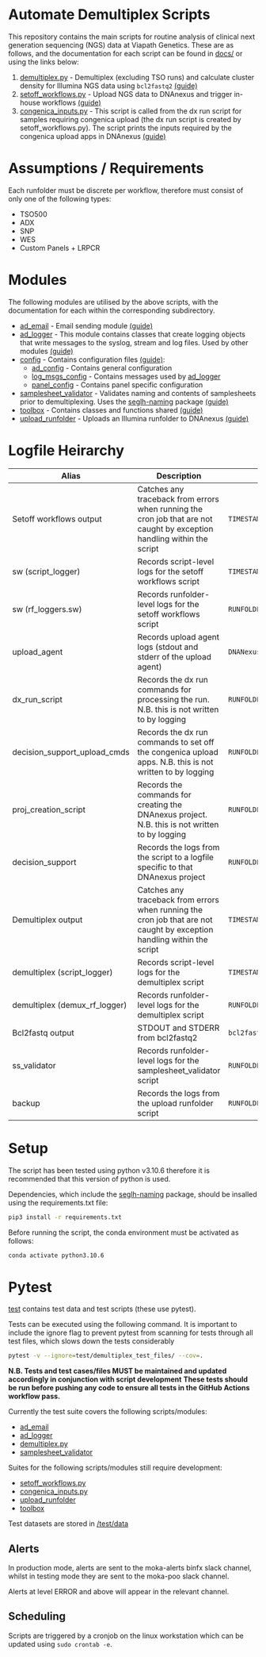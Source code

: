 # Automate Demultiplex Scripts

This repository contains the main scripts for routine analysis of clinical next generation sequencing (NGS) data at Viapath Genetics. These are as follows, and the documentation for each script can be found in [docs/](docs/) or using the links below:

1. [demultiplex.py](demultiplex.py) - Demultiplex (excluding TSO runs) and calculate cluster density for Illumina NGS data using `bcl2fastq2`
[(guide)](demultiplex/README.md)
2. [setoff_workflows.py](setoff_workflows.py) - Upload NGS data to DNAnexus and trigger in-house workflows [(guide)](setoff_workflows/README.md)
3. [congenica_inputs.py](congenica_inputs.py) - This script is called from the dx run script for samples requiring congenica upload (the dx run script is created by setoff_workflows.py). The script prints the inputs required by the congenica upload apps in DNAnexus [(guide)](congenica_inputs/README.md)

# Assumptions / Requirements

Each runfolder must be discrete per workflow, therefore must consist of only one of the following types:
* TSO500
* ADX
* SNP
* WES
* Custom Panels + LRPCR

# Modules

The following modules are utilised by the above scripts, with the documentation for each within the corresponding subdirectory.

* [ad_email](ad_email) - Email sending module [(guide)](ad_email/README.md)
* [ad_logger](ad_logger) - This module contains classes that create logging objects that write messages to the syslog, stream and log files. Used by other modules [(guide)](ad_logger/README.md)
* [config](config) - Contains configuration files [(guide)](config/README.md):
    - [ad_config](config/ad_config.py) - Contains general configuration
    - [log_msgs_config](config/log_msgs_config.py) - Contains messages used by [ad_logger](ad_logger)
    - [panel_config](config/panel_config.py) - Contains panel specific configuration
* [samplesheet_validator](samplesheet_validator) - Validates naming and contents of samplesheets prior to demultiplexing. Uses the [seglh-naming](https://github.com/moka-guys/seglh-naming) package [(guide)](samplesheet_validator/README.md)
* [toolbox](toolbox) - Contains classes and functions shared [(guide)](toolbox/README.md)
* [upload_runfolder](upload_runfolder) - Uploads an Illumina runfolder to DNAnexus [(guide)](upload_runfolder/README.md)

# Logfile Heirarchy

| Alias | Description | Filename | Location |
| ------------------ | ------------------------------------------------------------------------------ | ----------------------------------------------------- | ---------------------------------------------------------------------------------- |
| Setoff workflows output | Catches any traceback from errors when running the cron job that are not caught by exception handling within the script | `TIMESTAMP.txt` | `/usr/local/src/mokaguys/automate_demultiplexing_logfiles/Upload_agent_stdout` |
| sw (script_logger) | Records script-level logs for the setoff workflows script | `TIMESTAMP_setoff_workflow.log` | `/usr/local/src/mokaguys/automate_demultiplexing_logfiles/sw_script_logfiles/` |
| sw (rf_loggers.sw) | Records runfolder-level logs for the setoff workflows script | `RUNFOLDERNAME_setoff_workflow.log` | `/usr/local/src/mokaguys/automate_demultiplexing_logfiles/sw_script_logfiles/` |
| upload_agent | Records upload agent logs (stdout and stderr of the upload agent) | `DNANexus_upload_started.txt` |  Within the runfolder |
| dx_run_script | Records the dx run commands for processing the run. N.B. this is not written to by logging | `RUNFOLDERNAME_dx_run_commands.sh` | `/usr/local/src/mokaguys/automate_demultiplexing_logfiles/dx_run_commands` |
| decision_support_upload_cmds | Records the dx run commands to set off the congenica upload apps. N.B. this is not written to by logging | `RUNFOLDERNAME_decision_support.sh` | `/usr/local/src/mokaguys/automate_demultiplexing_logfiles/dx_run_commands` |
| proj_creation_script | Records the commands for creating the DNAnexus project. N.B. this is not written to by logging | `RUNFOLDERNAME_create_nexus_project.sh` | `/usr/local/src/mokaguys/automate_demultiplexing_logfiles/dx_run_commands` |
| decision_support | Records the logs from the script to a logfile specific to that DNAnexus project | `RUNFOLDERNAME_decision_support_script.log` | `/usr/local/src/mokaguys/automate_demultiplexing_logfiles/decision_support_script_logfiles/` |
| Demultiplex output | Catches any traceback from errors when running the cron job that are not caught by exception handling within the script | `TIMESTAMP.txt` | `/usr/local/src/mokaguys/automate_demultiplexing_logfiles/Demultiplexing_stdout` |
| demultiplex (script_logger) | Records script-level logs for the demultiplex script | `TIMESTAMP_demultiplex_script.log` | `/usr/local/src/mokaguys/automate_demultiplexing_logfiles/demultiplexing_script_logfiles/` |
| demultiplex (demux_rf_logger) | Records runfolder-level logs for the demultiplex script | `RUNFOLDERNAME_demultiplex_runfolder.log` | `/usr/local/src/mokaguys/automate_demultiplexing_logfiles/demultiplexing_script_logfiles/` |
 Bcl2fastq output | STDOUT and STDERR from bcl2fastq2 | `bcl2fastq2_output.log` | Within the runfolder |
| ss_validator | Records runfolder-level logs for the samplesheet_validator script | `RUNFOLDERNAME_samplesheet_validator_script.log` | `/usr/local/src/mokaguys/automate_demultiplexing_logfiles/samplesheet_validator_script_logfiles/` |
| backup | Records the logs from the upload runfolder script | `RUNFOLDERNAME_upload_runfolder.log` | `/usr/local/src/mokaguys/automate_demultiplexing_logfiles/upload_runfolder_script_logfiles/` |

# Setup

The script has been tested using python v3.10.6 therefore it is recommended that this version of python is used.

Dependencies, which include the [seglh-naming](https://github.com/moka-guys/seglh-naming) package, should be insalled using the requirements.txt file:

```bash
pip3 install -r requirements.txt
```

Before running the script, the conda environment must be activated as follows:
```bash
conda activate python3.10.6
```

# Pytest

[test](test) contains test data and test scripts (these use pytest).

Tests can be executed using the following command. It is important to include the ignore flag to prevent pytest from scanning for tests through all test files, which slows down the tests considerably

```bash
pytest -v --ignore=test/demultiplex_test_files/ --cov=.
```

**N.B. Tests and test cases/files MUST be maintained and updated accordingly in conjunction with script development**
**These tests should be run before pushing any code to ensure all tests in the GitHub Actions workflow pass.**

Currently the test suite covers the following scripts/modules:
* [ad_email](ad_email)
* [ad_logger](ad_logger)
* [demultiplex.py](demultiplex.py)
* [samplesheet_validator](samplesheet_validator)

Suites for the following scripts/modules still require development:
* [setoff_workflows.py](setoff_workflows.py)
* [congenica_inputs.py](congenica_inputs.py)
* [upload_runfolder](upload_runfolder)
* [toolbox](toolbox)

Test datasets are stored in [/test/data](../test/data)

## Alerts

In production mode, alerts are sent to the moka-alerts binfx slack channel, whilst in testing mode they are sent to the moka-poo slack channel.

Alerts at level ERROR and above will appear in the relevant channel.

## Scheduling

Scripts are triggered by a cronjob on the linux workstation which can be updated using
`sudo crontab -e`.
